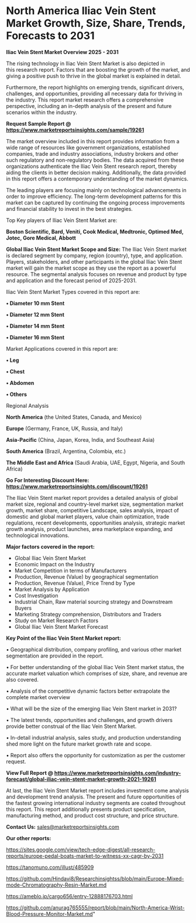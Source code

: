 # North America Iliac Vein Stent Market Growth, Size, Share, Trends, Forecasts to 2031

<Strong> Iliac Vein Stent Market Overview 2025 - 2031</strong>

The rising technology in Iliac Vein Stent Market is also depicted in this research report. Factors that are boosting the growth of the market, and giving a positive push to thrive in the global market is explained in detail.

Furthermore, the report highlights on emerging trends, significant drivers, challenges, and opportunities, providing all necessary data for thriving in the industry. This report market research offers a comprehensive perspective, including an in-depth analysis of the present and future scenarios within the industry.

<strong>Request Sample Report @ <a href=https://www.marketreportsinsights.com/sample/19261>https://www.marketreportsinsights.com/sample/19261</a></strong>

The market overview included in this report provides information from a wide range of resources like government organizations, established companies, trade and industry associations, industry brokers and other such regulatory and non-regulatory bodies. The data acquired from these organizations authenticate the Iliac Vein Stent research report, thereby aiding the clients in better decision making. Additionally, the data provided in this report offers a contemporary understanding of the market dynamics.

The leading players are focusing mainly on technological advancements in order to improve efficiency. The long-term development patterns for this market can be captured by continuing the ongoing process improvements and financial stability to invest in the best strategies.

Top Key players of Iliac Vein Stent Market are:

<strong>Boston Scientific, Bard, Veniti, Cook Medical, Medtronic, Optimed Med, Jotec, Gore Medical, Abbott</strong>

<strong><b>Global Iliac Vein Stent Market Scope and Size:</b></strong>
The Iliac Vein Stent market is declared segment by company, region (country), type, and application. Players, stakeholders, and other participants in the global Iliac Vein Stent market will gain the market scope as they use the report as a powerful resource. The segmental analysis focuses on revenue and product by type and application and the forecast period of 2025-2031.

Iliac Vein Stent Market Types covered in this report are:

<strong>• Diameter 10 mm Stent

• Diameter 12 mm Stent

• Diameter 14 mm Stent

• Diameter 16 mm Stent</strong>

Market Applications covered in this report are:

<strong>• Leg

• Chest

• Abdomen

• Others</strong> 

Regional Analysis

<strong>North America</strong> (the United States, Canada, and Mexico)

<strong>Europe</strong> (Germany, France, UK, Russia, and Italy)

<strong>Asia-Pacific</strong> (China, Japan, Korea, India, and Southeast Asia)

<strong>South America</strong> (Brazil, Argentina, Colombia, etc.)

<strong>The Middle East and Africa</strong> (Saudi Arabia, UAE, Egypt, Nigeria, and South Africa)

<strong>Go For Interesting Discount Here: <a href=https://www.marketreportsinsights.com/discount/19261>https://www.marketreportsinsights.com/discount/19261</a></strong>

The Iliac Vein Stent market report provides a detailed analysis of global market size, regional and country-level market size, segmentation market growth, market share, competitive Landscape, sales analysis, impact of domestic and global market players, value chain optimization, trade regulations, recent developments, opportunities analysis, strategic market growth analysis, product launches, area marketplace expanding, and technological innovations.

<strong><b>Major factors covered in the report:</b></strong>
<ul>
  <li>Global Iliac Vein Stent Market </li>
  <li>Economic Impact on the Industry</li>
  <li>Market Competition in terms of Manufacturers</li>
  <li>Production, Revenue (Value) by geographical segmentation</li>
  <li>Production, Revenue (Value), Price Trend by Type</li>
  <li>Market Analysis by Application</li>
  <li>Cost Investigation</li>
  <li>Industrial Chain, Raw material sourcing strategy and Downstream Buyers</li>
  <li>Marketing Strategy comprehension, Distributors and Traders</li>
  <li>Study on Market Research Factors</li>
  <li>Global Iliac Vein Stent Market Forecast</li>
</ul>

<strong><b>Key Point of the Iliac Vein Stent Market report:</b></strong>

• Geographical distribution, company profiling, and various other market segmentation are provided in the report.

• For better understanding of the global Iliac Vein Stent market status, the accurate market valuation which comprises of size, share, and revenue are also covered.

• Analysis of the competitive dynamic factors better extrapolate the complete market overview

• What will be the size of the emerging Iliac Vein Stent market in 2031?

• The latest trends, opportunities and challenges, and growth drivers provide better construal of the Iliac Vein Stent Market.

• In-detail industrial analysis, sales study, and production understanding shed more light on the future market growth rate and scope.

• Report also offers the opportunity for customization as per the customer request.

<strong><b>View Full Report @ <a href=https://www.marketreportsinsights.com/industry-forecast/global-iliac-vein-stent-market-growth-2021-19261>https://www.marketreportsinsights.com/industry-forecast/global-iliac-vein-stent-market-growth-2021-19261</a></b></strong>


At last, the Iliac Vein Stent Market report includes investment come analysis and development trend analysis. The present and future opportunities of the fastest growing international industry segments are coated throughout this report. This report additionally presents product specification, manufacturing method, and product cost structure, and price structure.

<strong>Contact Us:</strong>
sales@marketreportsinsights.com

<strong>Our other reports:</strong>

<a href=https://sites.google.com/view/tech-edge-digest/all-research-reports/europe-pedal-boats-market-to-witness-xx-cagr-by-2031>https://sites.google.com/view/tech-edge-digest/all-research-reports/europe-pedal-boats-market-to-witness-xx-cagr-by-2031</a>

<a href=https://tanomuno.com/illust/485909>https://tanomuno.com/illust/485909</a>

<a href=https://github.com/Hindavi8/Researchinsightss/blob/main/Europe-Mixed-mode-Chromatography-Resin-Market.md>https://github.com/Hindavi8/Researchinsightss/blob/main/Europe-Mixed-mode-Chromatography-Resin-Market.md</a>

<a href=https://ameblo.jp/cargo656/entry-12888176703.html>https://ameblo.jp/cargo656/entry-12888176703.html</a>

<a href=https://github.com/anurag765555/report/blob/main/North-America-Wrist-Blood-Pressure-Monitor-Market.md>https://github.com/anurag765555/report/blob/main/North-America-Wrist-Blood-Pressure-Monitor-Market.md</a>"

